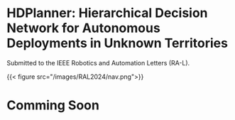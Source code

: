 # HDPlanner: Hierarchical Decision Network for Autonomous Deployments in Unknown Territories

Submitted to the IEEE Robotics and Automation Letters (RA-L).
<!--more-->
{{< figure src="/images/RAL2024/nav.png">}}
# Comming Soon

